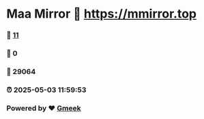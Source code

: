 # Maa Mirror :link: https://mmirror.top 
### :page_facing_up: [11](https://mmirror.top/tag.html) 
### :speech_balloon: 0 
### :hibiscus: 29064 
### :alarm_clock: 2025-05-03 11:59:53 
### Powered by :heart: [Gmeek](https://github.com/Meekdai/Gmeek)
